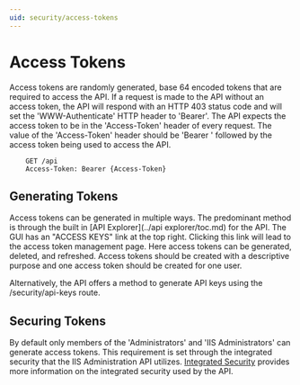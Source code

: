 ```yaml
---
uid: security/access-tokens
---
```


# Access Tokens

Access tokens are randomly generated, base 64 encoded tokens that are required to access the API. If a request is made to the API without an access token, the API will respond with an HTTP 403 status code and will set the 'WWW-Authenticate' HTTP header to 'Bearer'. The API expects the access token to be in the 'Access-Token' header of every request. The value of the 'Access-Token' header should be 'Bearer ' followed by the access token being used to access the API.

```
    GET /api
    Access-Token: Bearer {Access-Token}
```

## Generating Tokens

Access tokens can be generated in multiple ways. The predominant method is through the built in [API Explorer](../api explorer/toc.md) for the API. The GUI has an "ACCESS KEYS" link at the top right. Clicking this link will lead to the access token management page. Here access tokens can be generated, deleted, and refreshed. Access tokens should be created with a descriptive purpose and one access token should be created for one user.

Alternatively, the API offers a method to generate API keys using the /security/api-keys route. 

## Securing Tokens

By default only members of the 'Administrators' and 'IIS Administrators' can generate access tokens. This requirement is set through the integrated security that the IIS Administration API utilizes. [Integrated Security](integrated/TOC.md) provides more information on the integrated security used by the API. 